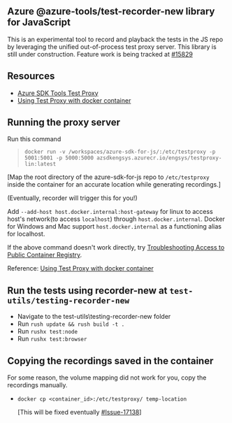 ## Azure @azure-tools/test-recorder-new library for JavaScript

This is an experimental tool to record and playback the tests in the JS repo by leveraging the unified out-of-process test proxy server. This library is still under construction.
Feature work is being tracked at [#15829](https://github.com/Azure/azure-sdk-for-js/issues/15829)

## Resources

- [Azure SDK Tools Test Proxy](https://github.com/Azure/azure-sdk-tools/tree/main/tools/test-proxy/Azure.Sdk.Tools.TestProxy)
- [Using Test Proxy with docker container](https://github.com/Azure/azure-sdk-tools/tree/main/tools/test-proxy/docker#build-and-run)

## Running the proxy server

Run this command

> `docker run -v /workspaces/azure-sdk-for-js/:/etc/testproxy -p 5001:5001 -p 5000:5000 azsdkengsys.azurecr.io/engsys/testproxy-lin:latest`

[Map the root directory of the azure-sdk-for-js repo to `/etc/testproxy` inside the container for an accurate location while generating recordings.]

(Eventually, recorder will trigger this for you!)

Add `--add-host host.docker.internal:host-gateway` for linux to access host's network(to access `localhost`) through `host.docker.internal`.
Docker for Windows and Mac support `host.docker.internal` as a functioning alias for localhost.

If the above command doesn't work directly, try [Troubleshooting Access to Public Container Registry](https://github.com/Azure/azure-sdk-tools/tree/main/tools/test-proxy/docker#troubleshooting-access-to-public-container-registry).

Reference: [Using Test Proxy with docker container](https://github.com/Azure/azure-sdk-tools/tree/main/tools/test-proxy/docker#build-and-run)

## Run the tests using recorder-new at `test-utils/testing-recorder-new`

- Navigate to the test-utils\testing-recorder-new folder
- Run `rush update && rush build -t .`
- Run `rushx test:node`
- Run `rushx test:browser`

## Copying the recordings saved in the container

For some reason, the volume mapping did not work for you, copy the recordings manually.

- `docker cp <container_id>:/etc/testproxy/ temp-location`

  [This will be fixed eventually [#Issue-17138](https://github.com/Azure/azure-sdk-for-js/issues/17138)]
